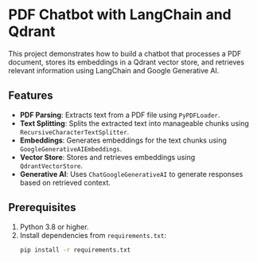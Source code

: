 # PDF Chatbot with LangChain and Qdrant

This project demonstrates how to build a chatbot that processes a PDF document, stores its embeddings in a Qdrant vector store, and retrieves relevant information using LangChain and Google Generative AI.

## Features

- **PDF Parsing**: Extracts text from a PDF file using `PyPDFLoader`.
- **Text Splitting**: Splits the extracted text into manageable chunks using `RecursiveCharacterTextSplitter`.
- **Embeddings**: Generates embeddings for the text chunks using `GoogleGenerativeAIEmbeddings`.
- **Vector Store**: Stores and retrieves embeddings using `QdrantVectorStore`.
- **Generative AI**: Uses `ChatGoogleGenerativeAI` to generate responses based on retrieved context.

## Prerequisites

1. Python 3.8 or higher.
2. Install dependencies from `requirements.txt`:
   ```bash
   pip install -r requirements.txt
